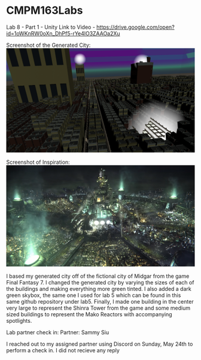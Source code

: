# CMPM163Labs

Lab 8 - Part 1 - Unity
Link to Video - 
https://drive.google.com/open?id=1oWKnRW0oXn_DhPf5-rYe4lO3ZAAOa2Xu

Screenshot of the Generated City:
![github-small](https://github.com/achow5/CMPM163Labs/blob/master/images/lab8screenshot.png)


Screenshot of Inspiration:
![github-small](https://github.com/achow5/CMPM163Labs/blob/master/images/lab8screenshotMidgar.png)


I based my generated city off of the fictional city of Midgar from the game Final Fantasy 7. I changed the generated city by varying the sizes of each of the buildings and making everything more green tinted. I also added a dark green skybox, the same one I used for lab 5 which can be found in this same github repository under lab5. Finally, I made one building in the center very large to represent the Shinra Tower from the game and some medium sized buildings to represent the Mako Reactors with accompanying spotlights.

Lab partner check in: 
Partner: Sammy Siu

I reached out to my assigned partner using Discord on Sunday, May 24th to perform a check in. I did not recieve any reply
